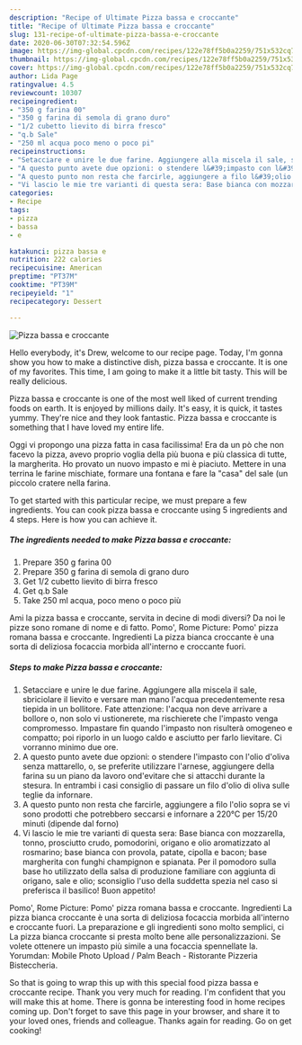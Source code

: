 ```yaml
---
description: "Recipe of Ultimate Pizza bassa e croccante"
title: "Recipe of Ultimate Pizza bassa e croccante"
slug: 131-recipe-of-ultimate-pizza-bassa-e-croccante
date: 2020-06-30T07:32:54.596Z
image: https://img-global.cpcdn.com/recipes/122e78ff5b0a2259/751x532cq70/pizza-bassa-e-croccante-recipe-main-photo.jpg
thumbnail: https://img-global.cpcdn.com/recipes/122e78ff5b0a2259/751x532cq70/pizza-bassa-e-croccante-recipe-main-photo.jpg
cover: https://img-global.cpcdn.com/recipes/122e78ff5b0a2259/751x532cq70/pizza-bassa-e-croccante-recipe-main-photo.jpg
author: Lida Page
ratingvalue: 4.5
reviewcount: 10307
recipeingredient:
- "350 g farina 00"
- "350 g farina di semola di grano duro"
- "1/2 cubetto lievito di birra fresco"
- "q.b Sale"
- "250 ml acqua poco meno o poco pi"
recipeinstructions:
- "Setacciare e unire le due farine. Aggiungere alla miscela il sale, sbriciolare il lievito e versare man mano l&#39;acqua precedentemente resa tiepida in un bollitore. Fate attenzione: l&#39;acqua non deve arrivare a bollore o, non solo vi ustionerete, ma rischierete che l&#39;impasto venga compromesso. Impastare fin quando l&#39;impasto non risulterà omogeneo e compatto; poi riporlo in un luogo caldo e asciutto per farlo lievitare. Ci vorranno minimo due ore."
- "A questo punto avete due opzioni: o stendere l&#39;impasto con l&#39;olio d&#39;oliva senza mattarello, o, se preferite utilizzare l&#39;arnese, aggiungere della farina su un piano da lavoro ond&#39;evitare che si attacchi durante la stesura. In entrambi i casi consiglio di passare un filo d&#39;olio di oliva sulle teglie da infornare."
- "A questo punto non resta che farcirle, aggiungere a filo l&#39;olio sopra se vi sono prodotti che potrebbero seccarsi e infornare a 220°C per 15/20 minuti (dipende dal forno)"
- "Vi lascio le mie tre varianti di questa sera: Base bianca con mozzarella, tonno, prosciutto crudo, pomodorini, origano e olio aromatizzato al rosmarino; base bianca con provola, patate, cipolla e bacon; base margherita con funghi champignon e spianata. Per il pomodoro sulla base ho utilizzato della salsa di produzione familiare con aggiunta di origano, sale e olio; sconsiglio l&#39;uso della suddetta spezia nel caso si preferisca il basilico! Buon appetito!"
categories:
- Recipe
tags:
- pizza
- bassa
- e

katakunci: pizza bassa e 
nutrition: 222 calories
recipecuisine: American
preptime: "PT37M"
cooktime: "PT39M"
recipeyield: "1"
recipecategory: Dessert

---
```



![Pizza bassa e croccante](https://img-global.cpcdn.com/recipes/122e78ff5b0a2259/751x532cq70/pizza-bassa-e-croccante-recipe-main-photo.jpg)

Hello everybody, it's Drew, welcome to our recipe page. Today, I'm gonna show you how to make a distinctive dish, pizza bassa e croccante. It is one of my favorites. This time, I am going to make it a little bit tasty. This will be really delicious.

Pizza bassa e croccante is one of the most well liked of current trending foods on earth. It is enjoyed by millions daily. It's easy, it is quick, it tastes yummy. They're nice and they look fantastic. Pizza bassa e croccante is something that I have loved my entire life.

Oggi vi propongo una pizza fatta in casa facilissima! Era da un pò che non facevo la pizza, avevo proprio voglia della più buona e più classica di tutte, la margherita. Ho provato un nuovo impasto e mi è piaciuto. Mettere in una terrina le farine mischiate, formare una fontana e fare la &#34;casa&#34; del sale (un piccolo cratere nella farina.


To get started with this particular recipe, we must prepare a few ingredients. You can cook pizza bassa e croccante using 5 ingredients and 4 steps. Here is how you can achieve it.

<!--inarticleads1-->

##### The ingredients needed to make Pizza bassa e croccante:

1. Prepare 350 g farina 00
1. Prepare 350 g farina di semola di grano duro
1. Get 1/2 cubetto lievito di birra fresco
1. Get q.b Sale
1. Take 250 ml acqua, poco meno o poco più


Ami la pizza bassa e croccante, servita in decine di modi diversi? Da noi le pizze sono romane di nome e di fatto. Pomo&#39;, Rome Picture: Pomo&#39; pizza romana bassa e croccante. Ingredienti La pizza bianca croccante è una sorta di deliziosa focaccia morbida all&#39;interno e croccante fuori. 

<!--inarticleads2-->

##### Steps to make Pizza bassa e croccante:

1. Setacciare e unire le due farine. Aggiungere alla miscela il sale, sbriciolare il lievito e versare man mano l&#39;acqua precedentemente resa tiepida in un bollitore. Fate attenzione: l&#39;acqua non deve arrivare a bollore o, non solo vi ustionerete, ma rischierete che l&#39;impasto venga compromesso. Impastare fin quando l&#39;impasto non risulterà omogeneo e compatto; poi riporlo in un luogo caldo e asciutto per farlo lievitare. Ci vorranno minimo due ore.
1. A questo punto avete due opzioni: o stendere l&#39;impasto con l&#39;olio d&#39;oliva senza mattarello, o, se preferite utilizzare l&#39;arnese, aggiungere della farina su un piano da lavoro ond&#39;evitare che si attacchi durante la stesura. In entrambi i casi consiglio di passare un filo d&#39;olio di oliva sulle teglie da infornare.
1. A questo punto non resta che farcirle, aggiungere a filo l&#39;olio sopra se vi sono prodotti che potrebbero seccarsi e infornare a 220°C per 15/20 minuti (dipende dal forno)
1. Vi lascio le mie tre varianti di questa sera: Base bianca con mozzarella, tonno, prosciutto crudo, pomodorini, origano e olio aromatizzato al rosmarino; base bianca con provola, patate, cipolla e bacon; base margherita con funghi champignon e spianata. Per il pomodoro sulla base ho utilizzato della salsa di produzione familiare con aggiunta di origano, sale e olio; sconsiglio l&#39;uso della suddetta spezia nel caso si preferisca il basilico! Buon appetito!


Pomo&#39;, Rome Picture: Pomo&#39; pizza romana bassa e croccante. Ingredienti La pizza bianca croccante è una sorta di deliziosa focaccia morbida all&#39;interno e croccante fuori. La preparazione e gli ingredienti sono molto semplici, ci La pizza bianca croccante si presta molto bene alle personalizzazioni. Se volete ottenere un impasto più simile a una focaccia spennellate la. Yorumdan: Mobile Photo Upload / Palm Beach - Ristorante Pizzeria Bisteccheria. 

So that is going to wrap this up with this special food pizza bassa e croccante recipe. Thank you very much for reading. I'm confident that you will make this at home. There is gonna be interesting food in home recipes coming up. Don't forget to save this page in your browser, and share it to your loved ones, friends and colleague. Thanks again for reading. Go on get cooking!
